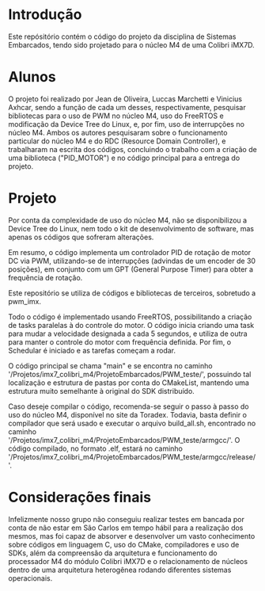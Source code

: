 # Introdução

Este repósitório contém o código do projeto da disciplina de Sistemas Embarcados, tendo sido projetado para o núcleo M4 de uma Colibri iMX7D.

# Alunos

O projeto foi realizado por Jean de Oliveira, Luccas Marchetti e Vinicius Axhcar, sendo a função de cada um desses, respectivamente, pesquisar bibliotecas para o uso de PWM no núcleo M4, uso do FreeRTOS e modificação da Device Tree do Linux, e, por fim, uso de interrupções no núcleo M4. Ambos os autores pesquisaram sobre o funcionamento particular do núcleo M4 e do RDC (Resource Domain Controller), e trabalharam na escrita dos códigos, concluindo o trabalho com a criação de uma biblioteca ("PID_MOTOR") e no código principal para a entrega do projeto.

# Projeto
Por conta da complexidade de uso do núcleo M4, não se disponibilizou a Device Tree do Linux, nem todo o kit de desenvolvimento de software, mas apenas os códigos que sofreram alterações.

Em resumo, o código implementa um controlador PID de rotação de motor DC via PWM, utilizando-se de interrupções (advindas de um encoder de 30 posições), em conjunto com um GPT (General Purpose Timer) para obter a frequência de rotação.

Este repositório se utiliza de códigos e bibliotecas de terceiros, sobretudo a pwm_imx.

Todo o código é implementado usando FreeRTOS, possibilitando a criação de tasks paralelas à do controle do motor. 
O código inicia criando uma task para mudar a velocidade designada a cada 5 segundos, e utiliza de outra para manter o controle do motor com frequência definida.
Por fim, o Schedular é iniciado e as tarefas começam a rodar.

O código principal se chama "main" e se encontra no caminho '/Projetos/imx7_colibri_m4/ProjetoEmbarcados/PWM_teste/', possuindo tal localização e estrutura de pastas por conta do CMakeList, mantendo uma estrutura muito semelhante à original do SDK distribuído.

Caso deseje compilar o código, recomenda-se seguir o passo à passo do uso do núcleo M4, disponível no site da Toradex.
Todavia, basta definir o compilador que será usado e executar o arquivo build_all.sh, encontrado no caminho '/Projetos/imx7_colibri_m4/ProjetoEmbarcados/PWM_teste/armgcc/'.
O código compilado, no formato .elf, estará no caminho '/Projetos/imx7_colibri_m4/ProjetoEmbarcados/PWM_teste/armgcc/release/'.

# Considerações finais

Infelizmente nosso grupo não conseguiu realizar testes em bancada por conta de não estar em São Carlos em tempo hábil para a realização dos mesmos, mas foi capaz de absorver e desenvolver um vasto conhecimento sobre códigos em linguagem C, uso do CMake, compiladores e uso de SDKs, além da compreensão da arquitetura e funcionamento do processador M4 do módulo Colibri iMX7D e o relacionamento de núcleos dentro de uma arquitetura heterogênea rodando diferentes sistemas operacionais.
